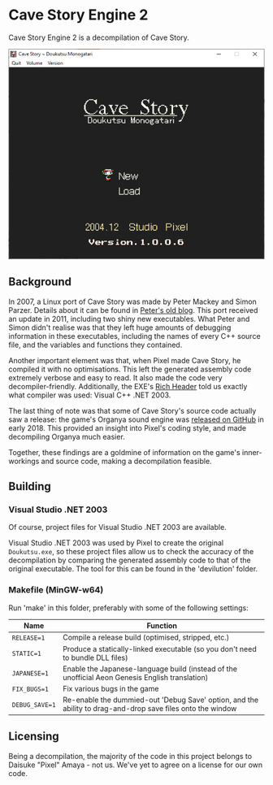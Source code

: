 # Cave Story Engine 2

Cave Story Engine 2 is a decompilation of Cave Story.

![Screenshot](screenshot.png)

## Background

In 2007, a Linux port of Cave Story was made by Peter Mackey and Simon Parzer. Details about it can be found in [Peter's old blog](https://web.archive.org/web/20070911202919/http://aaiiee.wordpress.com:80/). This port received an update in 2011, including two shiny new executables. What Peter and Simon didn't realise was that they left huge amounts of debugging information in these executables, including the names of every C++ source file, and the variables and functions they contained.

Another important element was that, when Pixel made Cave Story, he compiled it with no optimisations. This left the generated assembly code extremely verbose and easy to read. It also made the code very decompiler-friendly. Additionally, the EXE's [Rich Header](http://bytepointer.com/articles/the_microsoft_rich_header.htm) told us exactly what compiler was used: Visual C++ .NET 2003.

The last thing of note was that some of Cave Story's source code actually saw a release: the game's Organya sound engine was [released on GitHub](https://github.com/shbow/organya) in early 2018. This provided an insight into Pixel's coding style, and made decompiling Organya much easier.

Together, these findings are a goldmine of information on the game's inner-workings and source code, making a decompilation feasible.

## Building

### Visual Studio .NET 2003

Of course, project files for Visual Studio .NET 2003 are available.

Visual Studio .NET 2003 was used by Pixel to create the original `Doukutsu.exe`, so these project files allow us to check the accuracy of the decompilation by comparing the generated assembly code to that of the original executable. The tool for this can be found in the 'devilution' folder.

### Makefile (MinGW-w64)

Run 'make' in this folder, preferably with some of the following settings:

Name | Function
--------|--------
`RELEASE=1` | Compile a release build (optimised, stripped, etc.)
`STATIC=1` | Produce a statically-linked executable (so you don't need to bundle DLL files)
`JAPANESE=1` | Enable the Japanese-language build (instead of the unofficial Aeon Genesis English translation)
`FIX_BUGS=1` | Fix various bugs in the game
`DEBUG_SAVE=1` | Re-enable the dummied-out 'Debug Save' option, and the ability to drag-and-drop save files onto the window

## Licensing

Being a decompilation, the majority of the code in this project belongs to Daisuke "Pixel" Amaya - not us. We've yet to agree on a license for our own code.
